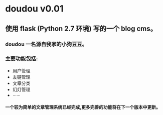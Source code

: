 # doudou v0.01
## 使用 flask (Python 2.7 环境) 写的一个 blog cms。
### doudou 一名源自我家的小狗豆豆。
### 主要功能包括:
* 用户管理
* 友链管理
* 文章分类
* 幻灯管理
* ······

#### 一个较为简单的文章管理系统已经完成,更多完善的功能将在下一个版本中更新。

